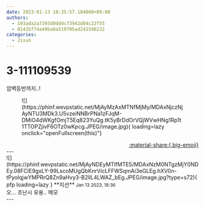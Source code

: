 ```yaml
---
date: 2023-01-13 18:35:57.184000+09:00
authors:
  - 193ada2a7393d0dddc73942d04c22f55
  - 01435f74a49ba8a519705ad242348232
categories:
  - Jisun
---
```


# 3-111109539

<div class="post-container" markdown="1">
<div class="content-container md-sidebar__scrollwrap" markdown="1">

암벽등반까지..!
<figure markdown="1">
![](https://phinf.wevpstatic.net/MjAyMzAxMTNfMjMy/MDAxNjczNjAyNTU3MDk3.U5vzeiNNBrPNa1zFJqM-DMiO4dWKgfOmjT5Eq823YuQg.tK5yBrDdOrVQjWVwHNg1Rp1t1TTOPZjivF6OTz0wKpcg.JPEG/image.jpg){ loading=lazy onclick="openFullscreen(this)"}
</figure>


</div>
</div>

<div style="text-align: right;" markdown="1">
<a href="https://weverse.io/fromis9/fanpost/3-111109539" style="text-align: right;">:material-share:{.big-emoji}</a>
</div>
---

<div class="comments-container md-sidebar__scrollwrap" markdown="1">
<div class="comment" markdown="1">
<div class='id-container' markdown="1">
![](https://phinf.wevpstatic.net/MjAyNDEyMTlfMTE5/MDAxNzM0NTgzMjY0NDEy.08FClE9gxLY-99LscoMUgQbKnrVicLFFWSqmAi3eGLEg.hXV0n-tPyoIqjwYMPRrQ8Zn9aHvy3-B2llL4LWAZ_bEg.JPEG/image.jpg?type=s72){ pfp loading=lazy }
**<span class="artist">지선</span>** <small>Jan 13 2023, 18:36</small><br>
</div>
<div class='comment-body' markdown="1">
오... 조난시 유용.. 메모
</div>
</div>
</div>
---
